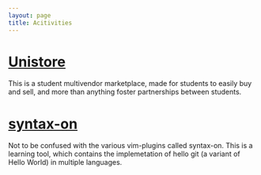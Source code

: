```yaml
---
layout: page
title: Acitivities
---
```



<!-- >  TODO: Work on creating a particular storage for all activites -->

# [Unistore](unistore.com.ng)
This is a student multivendor marketplace, made for students to easily buy and sell, and more than anything foster partnerships between students.

# [syntax-on](https://github.com/chidonna/syntax-on)
Not to be confused with the various vim-plugins called syntax-on. This is a learning tool, which contains the implemetation of hello git (a variant of Hello World) in multiple languages.
